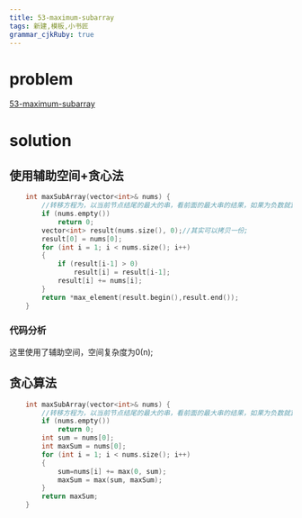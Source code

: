 ```yaml
---
title: 53-maximum-subarray
tags: 新建,模板,小书匠
grammar_cjkRuby: true
---
```



# problem
[53-maximum-subarray](https://leetcode.com/problems/maximum-subarray/#/description)

# solution
## 使用辅助空间+贪心法
```cpp
    int maxSubArray(vector<int>& nums) {
        //转移方程为，以当前节点结尾的最大的串，看前面的最大串的结果，如果为负数就算了。
        if (nums.empty())
            return 0;
        vector<int> result(nums.size(), 0);//其实可以拷贝一份;
        result[0] = nums[0];
        for (int i = 1; i < nums.size(); i++)
        {
            if (result[i-1] > 0)
                result[i] = result[i-1];
            result[i] += nums[i];
        }
        return *max_element(result.begin(),result.end());
    }
```

### 代码分析
这里使用了辅助空间，空间复杂度为0(n);

## 贪心算法

```cpp
    int maxSubArray(vector<int>& nums) {
        //转移方程为，以当前节点结尾的最大的串，看前面的最大串的结果，如果为负数就算了。
        if (nums.empty())
            return 0;
        int sum = nums[0];
        int maxSum = nums[0];
        for (int i = 1; i < nums.size(); i++)
        {
            sum=nums[i] += max(0, sum);
            maxSum = max(sum, maxSum);
        }
        return maxSum;
    }
```